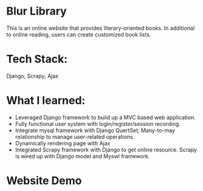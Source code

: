 # Blur Library
This is an online website that provides literary-oriented books. In additional to online reading, users can create customized book lists.

# Tech Stack:
Django, Scrapy, Ajax

# What I learned:
* Leveraged Django framework to build up a MVC based web application.
* Fully functional user system with login/register/session recording.
* Integrate mysql framework with Django QuertSet; Many-to-may relationship to manage user-related operations.
* Dynamically rendering page with Ajax
* Integrated Scrapy framework with Django to get online resource. Scrapy is wired up with Django model and Myswl framework.

# Website Demo

